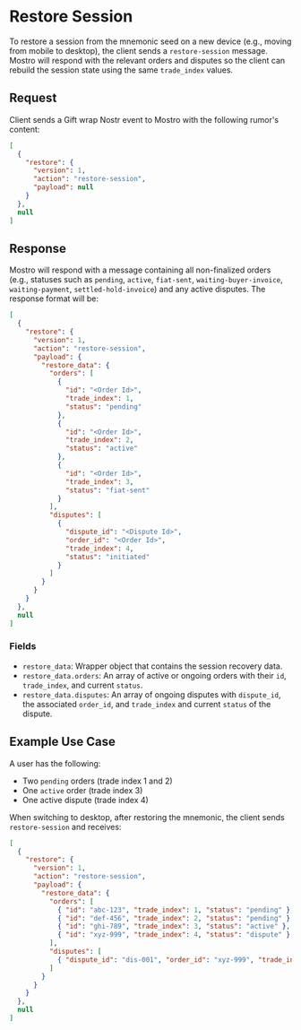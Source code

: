 # Restore Session

To restore a session from the mnemonic seed on a new device (e.g., moving from mobile to desktop), the client sends a `restore-session` message. Mostro will respond with the relevant orders and disputes so the client can rebuild the session state using the same `trade_index` values.

## Request

Client sends a Gift wrap Nostr event to Mostro with the following rumor's content:

```json
[
  {
    "restore": {
      "version": 1,
      "action": "restore-session",
      "payload": null
    }
  },
  null
]
```

## Response

Mostro will respond with a message containing all non-finalized orders (e.g., statuses such as `pending`, `active`, `fiat-sent`, `waiting-buyer-invoice`, `waiting-payment`, `settled-hold-invoice`) and any active disputes. The response format will be:

```json
[
  {
    "restore": {
      "version": 1,
      "action": "restore-session",
      "payload": {
        "restore_data": {
          "orders": [
            {
              "id": "<Order Id>",
              "trade_index": 1,
              "status": "pending"
            },
            {
              "id": "<Order Id>",
              "trade_index": 2,
              "status": "active"
            },
            {
              "id": "<Order Id>",
              "trade_index": 3,
              "status": "fiat-sent"
            }
          ],
          "disputes": [
            {
              "dispute_id": "<Dispute Id>",
              "order_id": "<Order Id>",
              "trade_index": 4,
              "status": "initiated"
            }
          ]
        }
      }
    }
  },
  null
]
```

### Fields

* `restore_data`: Wrapper object that contains the session recovery data.
* `restore_data.orders`: An array of active or ongoing orders with their `id`, `trade_index`, and current `status`.
* `restore_data.disputes`: An array of ongoing disputes with `dispute_id`, the associated `order_id`, and `trade_index` and current `status` of the dispute.

## Example Use Case

A user has the following:

* Two `pending` orders (trade index 1 and 2)
* One `active` order (trade index 3)
* One active dispute (trade index 4)

When switching to desktop, after restoring the mnemonic, the client sends `restore-session` and receives:

```json
[
  {
    "restore": {
      "version": 1,
      "action": "restore-session",
      "payload": {
        "restore_data": {
          "orders": [
            { "id": "abc-123", "trade_index": 1, "status": "pending" },
            { "id": "def-456", "trade_index": 2, "status": "pending" },
            { "id": "ghi-789", "trade_index": 3, "status": "active" },
            { "id": "xyz-999", "trade_index": 4, "status": "dispute" }
          ],
          "disputes": [
            { "dispute_id": "dis-001", "order_id": "xyz-999", "trade_index": 4, "status": "initiated" }
          ]
        }
      }
    }
  },
  null
]
```
